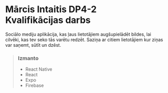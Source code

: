 # **Mārcis Intaitis DP4-2** <br> **Kvalifikācijas darbs**

Sociālo mediju aplikācija, kas ļaus lietotājiem augšupielādēt bildes, lai cilvēki, kas tev seko tās varētu redzēt. Saziņa ar citiem lietotājiem kur ziņas var saņemt, sūtīt un dzēst.

>### Izmanto
>- React Native
>- React
>- Expo
>- Firebase 
